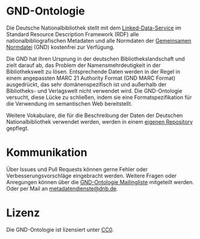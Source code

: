 # GND-Ontologie

Die Deutsche Nationalbibliothek stellt mit dem [Linked-Data-Service](https://www.dnb.de/lds) im Standard Resource Description Framework (RDF) alle nationalbibliografischen Metadaten und alle Normdaten der [Gemeinsamen Normdatei](https://gnd.network/) (GND) kostenfrei zur Verfügung.

Die GND hat ihren Ursprung in der deutschen Bibliothekslandschaft und zielt darauf ab, das Problem der Namensmehrdeutigkeit in der Bibliothekswelt zu lösen. Entsprechende Daten werden in der Regel in einem angepassten MARC 21 Authority Format (GND MARC Format) ausgedrückt, das sehr domänenspezifisch ist und außerhalb der Bibliotheks- und Verlagswelt nicht verwendet wird. Die GND-Ontologie versucht, diese Lücke zu schließen, indem sie eine Formatspezifikation für die Verwendung im semantischen Web bereitstellt.

Weitere Vokabulare, die für die Beschreibung der Daten der Deutschen Nationalbibliothek verwendet werden, werden in einem [eigenen Repository](https://github.com/deutsche-nationalbibliothek/lds-vocabulary) gepflegt.

# Kommunikation
Über Issues und Pull Requests können gerne Fehler oder Verbesserungsvorschläge eingebracht werden. Weitere Fragen oder Anregungen können über die [GND-Ontologie Mailingliste](gnd-ontology@lists.dnb.de) mitgeteilt werden. Oder per Mail an [metadatendienste@dnb.de](mailto:metadatendienste@dnb.de).

# Lizenz

Die GND-Ontologie ist lizensiert unter [CC0](LICENSE).
